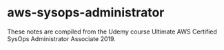 # aws-sysops-administrator

These notes are compiled from the Udemy course Ultimate AWS Certified SysOps Administrator Associate 2019.